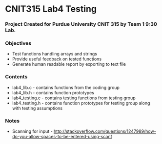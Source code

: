# CNIT315 Lab4 Testing

### Project Created for Purdue University CNIT 315 by Team 1 9:30 Lab.

### Objectives
* Test functions handling arrays and strings
* Provide useful feedback on tested functions
* Generate human readable report by exporting to text file


### Contents

* lab4_lib.c - contains functions from the coding group
* lab4_lib.h - contains function prototypes
* lab4_testing.c - contains testing functions from testing group
* lab4_testing.h - contains function prototypes for testing group along with testing assumptions


### Notes

* Scanning for input - http://stackoverflow.com/questions/1247989/how-do-you-allow-spaces-to-be-entered-using-scanf
